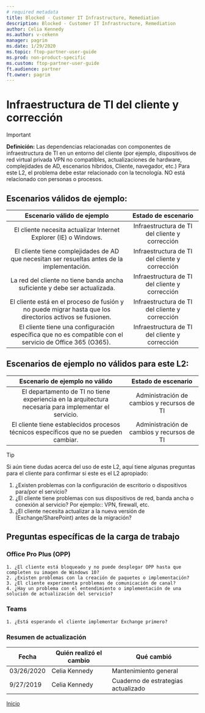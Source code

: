 ```yaml
---
# required metadata
title: Blocked - Customer IT Infrastructure, Remediation
description: Blocked - Customer IT Infrastructure, Remediation
author: Celia Kennedy
ms.author: v-cekenn
manager: pagrim
ms.date: 1/29/2020
ms.topic: ftop-partner-user-guide
ms.prod: non-product-specific 
ms.custom: ftop-partner-user-guide
ft.audience: partner
ft.owner: pagrim
---
```


# Infraestructura de TI del cliente y corrección

> [!IMPORTANT]
> **Definición:** Las dependencias relacionadas con componentes de infraestructura de TI en un entorno del cliente (por ejemplo, dispositivos de red virtual privada VPN no compatibles, actualizaciones de hardware, complejidades de AD, escenarios híbridos, Cliente, navegador, etc.)  Para este L2, el problema debe estar relacionado con la tecnología. NO está relacionado con personas o procesos. ​​​

## Escenarios válidos de ejemplo:

| Escenario válido de ejemplo | Estado de escenario |
| :--: | :--: |
| El cliente necesita actualizar Internet Explorer (IE) o Windows. | Infraestructura de TI del cliente y corrección |
| El cliente tiene complejidades de AD que necesitan ser resueltas antes de la implementación. | Infraestructura de TI del cliente y corrección |
| La red del cliente no tiene banda ancha suficiente y debe ser actualizada. | Infraestructura de TI del cliente y corrección |
| El cliente está en el proceso de fusión y no puede migrar hasta que los directorios activos se fusionen.  | Infraestructura de TI del cliente y corrección |
| El cliente tiene una configuración específica que no es compatible con el servicio de Office 365 (O365).  | Infraestructura de TI del cliente y corrección |

## Escenarios de ejemplo no válidos para este L2:

| Escenario de ejemplo no válido | Estado de escenario |
| :--: | :--: |
| El departamento de TI no tiene experiencia en la arquitectura necesaria para implementar el servicio. | Administración de cambios y recursos de TI |
| El cliente tiene establecidos procesos técnicos específicos que no se pueden cambiar. | Administración de cambios y recursos de TI |

> [!TIP]
> Si aún tiene dudas acerca del uso de este L2, aquí tiene algunas preguntas para el cliente para confirmar si este es el L2 apropiado:
>    1. ¿Existen problemas con la configuración de escritorio o dispositivos para/por el servicio?
>    2. ¿El cliente tiene problemas con sus dispositivos de red, banda ancha o conexión al servicio? Por ejemplo:: VPN, firewall, etc.
>    3. ¿El cliente necesita actualizar a la nueva versión de (Exchange/SharePoint) antes de la migración?​

## Preguntas específicas de la carga de trabajo

### Office Pro Plus (OPP)

    1. ¿El cliente está bloqueado y no puede desplegar OPP hasta que completen su imagen de Windows 10? 
    2. ¿Existen problemas con la creación de paquetes o implementación?
    3. ¿El cliente experimenta problemas de comunicación de canal?
    4. ¿Hay un problema con el entendimiento o implementación de una solución de actualización del servicio?

### Teams                       

    1. ¿Está esperando el cliente implementar Exchange primero?

###  Resumen de actualización

|Fecha|Quién realizó el cambio|Qué cambió|
|---------|---------------|----------------------------|
|03/26/2020| Celia Kennedy| Mantenimiento general|
|9/27/2019| Celia Kennedy| Cuaderno de estrategias actualizado|

[Inicio](http://partner-docs.microsoft.com)
